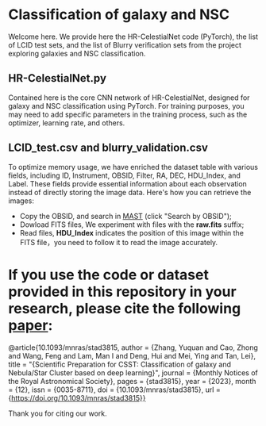 # Classification of galaxy and NSC
Welcome here. We provide here the HR-CelestialNet code (PyTorch), the list of LCID test sets, and the list of Blurry verification sets from the project exploring galaxies and NSC classification.
## HR-CelestialNet.py
Contained here is the core CNN network of HR-CelestialNet, designed for galaxy and NSC classification using PyTorch. For training purposes, you may need to add specific parameters in the training process, such as the optimizer, learning rate, and others.
## LCID_test.csv and blurry_validation.csv
To optimize memory usage, we have enriched the dataset table with various fields, including ID, Instrument, OBSID, Filter, RA, DEC, HDU_Index, and Label. These fields provide essential information about each observation instead of directly storing the image data. Here's how you can retrieve the images:
- Copy the OBSID, and search in [MAST](https://mast.stsci.edu/portal/Mashup/Clients/Mast/Portal.html) (click "Search by OBSID");
- Dowload FITS files,  We experiment with files with the **raw.fits** suffix;
- Read files,  **HDU_Index** indicates the position of this image within the FITS file，you need to follow it to read the image accurately.

# If you use the code or dataset provided in this repository in your research, please cite the following [paper](https://academic.oup.com/mnras/advance-article/doi/10.1093/mnras/stad3815/7476003):

@article{10.1093/mnras/stad3815,
    author = {Zhang, Yuquan and Cao, Zhong and Wang, Feng and Lam, Man I and Deng, Hui and Mei, Ying and Tan, Lei},
    title = "{Scientific Preparation for CSST: Classification of galaxy and Nebula/Star Cluster based on deep learning}",
    journal = {Monthly Notices of the Royal Astronomical Society},
    pages = {stad3815},
    year = {2023},
    month = {12},
    issn = {0035-8711},
    doi = {10.1093/mnras/stad3815},
    url = {https://doi.org/10.1093/mnras/stad3815}}

Thank you for citing our work.
